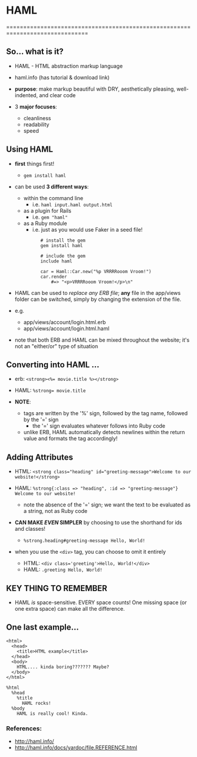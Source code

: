 # HAML

==============================================================================

## So... what is it?

* HAML - HTML abstraction markup language
* haml.info (has tutorial & download link)

* __purpose__: make markup beautiful with DRY, aesthetically pleasing, well-indented, and clear code

* 3 __major focuses__: 
    * cleanliness
    * readability
    * speed

## Using HAML

* __first__ things first! 
    * ` gem install haml `

* can be used __3 different ways__:
    * within the command line
        * i.e. ` haml input.haml output.html `
    * as a plugin for Rails
        * i.e. ` gem "haml" `
    * as a Ruby module 
        * i.e. just as you would use Faker in a seed file! 
```
             # install the gem
             gem install haml 

             # include the gem
             include haml

             car = Haml::Car.new("%p VRRRRooom Vroom!") 
             car.render  
                 #=> "<p>VRRRRooom Vroom!</p>\n"
```

* HAML can be used to _replace any ERB file_; __any__ file in the app/views folder can be switched, simply by changing the extension of the file.
* e.g. 
    * app/views/account/login.html.erb 
    * app/views/account/login.html.haml

* note that both ERB and HAML can be mixed throughout the website; it's not an "either/or" type of situation

## Converting into HAML ...

* erb: ` <strong><%= movie.title %></strong> `
* HAML: ` %strong= movie.title `

* __NOTE__: 
    * tags are written by the '%' sign, followed by the tag name, followed by the '=' sign 
        * the '=' sign evaluates whatever follows into Ruby code
    * unlike ERB, HAML automatically detects newlines within the return value and formats the tag accordingly!

## Adding Attributes

* HTML: ` <strong class="heading" id="greeting-message">Welcome to our website!</strong> ` 
* HAML: ` %strong{:class => "heading", :id => "greeting-message"} Welcome to our website! ` 
    * note the absence of the '=' sign; we want the text to be evaluated as a string, not as Ruby code

* __CAN MAKE _EVEN_ SIMPLER__ by choosing to use the shorthand for ids and classes! 
    * ` %strong.heading#greeting-message Hello, World! ` 

* when you use the ` <div> ` tag, you can choose to omit it entirely
    * HTML: ` <div class='greeting'>Hello, World!</div> ` 
    * HAML: ` .greeting Hello, World! `

## KEY THING TO REMEMBER
* HAML _is_ space-sensitive. EVERY space counts! One missing space (or one extra space) can make all the difference. 

## One last example...
``` 
<html>
  <head>
    <title>HTML example</title>
  </head>
  <body>
    HTML.... kinda boring??????? Maybe?
  </body>
</html>
```

```
%html
  %head
    %title 
      HAML rocks!
  %body
    HAML is really cool! Kinda.
```

### References:
* http://haml.info/
* http://haml.info/docs/yardoc/file.REFERENCE.html

